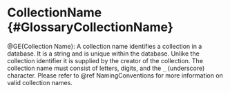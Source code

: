 CollectionName {#GlossaryCollectionName}
========================================

@GE{Collection Name}: A collection name identifies a collection in a
database. It is a string and is unique within the database. Unlike
the collection identifier it is supplied by the creator of the
collection. The collection name must consist of letters, digits, and
the `_` (underscore) character.
Please refer to @ref NamingConventions for more information on valid 
collection names.
